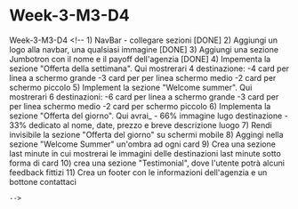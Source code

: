 # Week-3-M3-D4
 Week-3-M3-D4
    <!--
        1) NavBar - collegare sezioni [DONE]
        2) Aggiungi un logo alla navbar, una qualsiasi immagine [DONE]
        3) Aggiungi una sezione Jumbotron con il nome e il payoff dell'agenzia [DONE]
        4) Impementa la sezione "Offerta della settimana". Qui mostrerari 4 destinazione:
            -4 card per linea a schermo grande
            -3 card per per linea schermo medio
            -2 card per schermo piccolo
        5) Implement la sezione "Welcome summer". Qui mostrerari 6 destinazioni:
            -6 card per linea a schermo grande
            -3 card per per linea schermo medio
            -2 card per schermo piccolo
        6) Implementa la sezione "Offerta del giorno". Qui avrai_
            - 66% immagine lugo destinazione
            - 33% dedicato al nome, date, prezzo e breve descrizione luogo
        7) Rendi invisibile la sezione "Offerta del giorno" su schermi mobile 
        8) Aggingi nella sezione "Welcome Summer" un'ombra ad ogni card
        9) Crea una sezione last minute in cui mostrerai le immagini delle destinazioni last minute sotto forma di card
        10) crea una sezione "Testimonial", dove l'utente potrà alcuni feedback fittizi
        11) Crea un footer con le informazioni dell'agenzia e un bottone contattaci
    
    
    -->